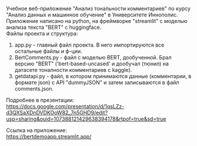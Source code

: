 Учебное веб-приложение "Анализ тональности комментариев" по курсу "Анализ данных и машинное обучение" в Университете Иннополис.     
Приложение написано на python, на фреймворке "streamlit" с моделью анализа текста "BERT" с huggingface.    
Файлы проекта и структура:

1. app.py - главный файл проекта. В него импортируются все остальные файлы  и ф-ции.
2. BertComments.py - файл с моделью BERT, дообученной. Брал версию "BERT" ('bert-based-uncased' и дообучал (тюнил) на датасете тоналности комментариев с kaggle).  
3. getdatapi.py - файл, в котором принимаются данные (комментарии, в формате json) с API "dummyJSON" и затем записываются в файл comments.json.
  
Подробнее в презентации:  
https://docs.google.com/presentation/d/1qsLZz-d3QXSaXDnDVDKOoW82_7n5GHD9/edit?usp=sharing&ouid=107388121429638394178&rtpof=true&sd=true

Ссылка на приложение:  
https://bertdemoapp.streamlit.app/  
